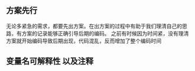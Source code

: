 ## 方案先行 ##
无论多紧急的需求，都要先出方案。在出方案的过程中有助于我们理清自己的思路，有方案的记录能够正确引导后期的编码。
之前有时候因为时间紧，没有理清方案就开始编码导致后期出现，代码混乱，反而增加了整个编码时间

## 变量名可解释性 以及注释 ###
